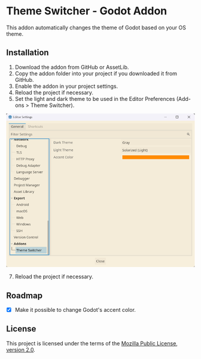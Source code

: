 # Theme Switcher - Godot Addon

This addon automatically changes the theme of Godot based on your OS theme.

## Installation

1. Download the addon from GitHub or AssetLib.
2. Copy the addon folder into your project if you downloaded it from GitHub.
4. Enable the addon in your project settings.
5. Reload the project if necessary.
6. Set the light and dark theme to be used in the Editor Preferences (Add-ons > Theme Switcher).

![](readme\picture.png)

7. Reload the project if necessary.

## Roadmap

- [x] Make it possible to change Godot's accent color.

## License

This project is licensed under the terms of the [Mozilla Public License, version 2.0](https://www.mozilla.org/en-US/MPL/2.0/).
